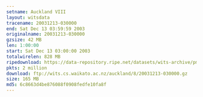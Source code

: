 ```yaml
---
setname: Auckland VIII
layout: witsdata
tracename: 20031213-030000
end: Sat Dec 13 03:59:59 2003
originalname: 20031213-030000
gzsize: 42 MB
len: 1:00:00
start: Sat Dec 13 03:00:00 2003
totalwirelen: 828 MB
ripedownload: https://data-repository.ripe.net/datasets/wits-archive/pma/long/auck/8//20031213-030000.gz
pkts: 2 million
download: ftp://wits.cs.waikato.ac.nz/auckland/8/20031213-030000.gz
size: 165 MB
md5: 6c8663d4be876088f0908fedfe10fa8f
---
```

